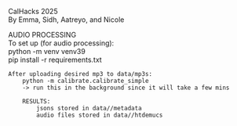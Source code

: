 CalHacks 2025  
By Emma, Sidh, Aatreyo, and Nicole  

AUDIO PROCESSING  
    To set up (for audio processing):  
        python -m venv venv39  
        pip install -r requirements.txt  

    After uploading desired mp3 to data/mp3s:  
        python -m calibrate.calibrate_simple  
        -> run this in the background since it will take a few mins  

        RESULTS:  
            jsons stored in data//metadata  
            audio files stored in data//htdemucs  